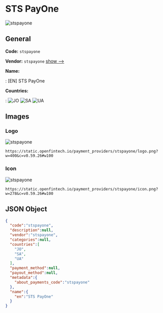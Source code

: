 
# STS PayOne 
![stspayone](https://static.openfintech.io/payment_providers/stspayone/logo.png?w=400&c=v0.59.26#w100)  

## General 
 
**Code:** `stspayone` 
 
**Vendor:** `stspayone` [show -->](/vendors/stspayone/) 
 
**Name:** 
 
:	[EN] STS PayOne 
 
 
**Countries:** 
 
:	![JO](https://cdnjs.cloudflare.com/ajax/libs/flag-icon-css/3.3.0/flags/4x3/jo.svg#w24) 	![SA](https://cdnjs.cloudflare.com/ajax/libs/flag-icon-css/3.3.0/flags/4x3/sa.svg#w24) 	![UA](https://cdnjs.cloudflare.com/ajax/libs/flag-icon-css/3.3.0/flags/4x3/ua.svg#w24)  

## Images 

### Logo 
 
![stspayone](https://static.openfintech.io/payment_providers/stspayone/logo.png?w=400&c=v0.59.26#w100)  

```
https://static.openfintech.io/payment_providers/stspayone/logo.png?w=400&c=v0.59.26#w100
```  

### Icon 
 
![stspayone](https://static.openfintech.io/payment_providers/stspayone/icon.png?w=278&c=v0.59.26#w100)  

```
https://static.openfintech.io/payment_providers/stspayone/icon.png?w=278&c=v0.59.26#w100
```  

## JSON Object 

```json
{
  "code":"stspayone",
  "description":null,
  "vendor":"stspayone",
  "categories":null,
  "countries":[
    "JO",
    "SA",
    "UA"
  ],
  "payment_method":null,
  "payout_method":null,
  "metadata":{
    "about_payments_code":"stspayone"
  },
  "name":{
    "en":"STS PayOne"
  }
}
```  
